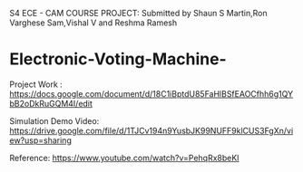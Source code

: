 S4 ECE - CAM COURSE PROJECT:
Submitted by Shaun S Martin,Ron Varghese Sam,Vishal V and Reshma Ramesh 

# Electronic-Voting-Machine-

Project Work : https://docs.google.com/document/d/18C1iBptdU85FaHlBSfEAOCfhh6g1QYbB2oDkRuGQM4I/edit

Simulation Demo Video: https://drive.google.com/file/d/1TJCv194n9YusbJK99NUFF9klCUS3FgXn/view?usp=sharing

Reference: https://www.youtube.com/watch?v=PehqRx8beKI
